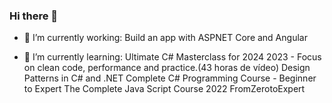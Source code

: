 ### Hi there 👋

- 🔭 I’m currently working:
      Build an app with ASPNET Core and Angular 
      
- 🌱 I’m currently learning:
      Ultimate C# Masterclass for 2024 2023 - Focus on clean code, performance and practice.(43 horas de vídeo)
      Design Patterns in C# and .NET 
      Complete C# Programming Course - Beginner to Expert
      The Complete Java Script Course 2022 FromZerotoExpert


